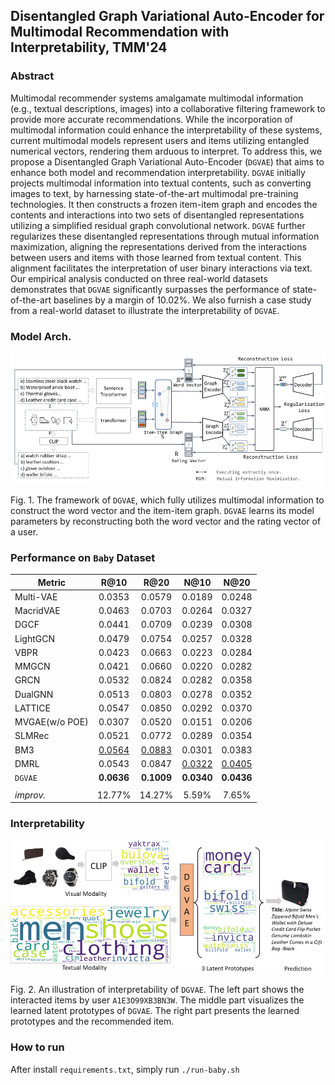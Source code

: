 ## Disentangled Graph Variational Auto-Encoder for Multimodal Recommendation with Interpretability, TMM'24

### Abstract
Multimodal recommender systems amalgamate multimodal information (e.g., textual descriptions, images) into a collaborative filtering framework to provide more accurate recommendations. While the incorporation of multimodal information could enhance the interpretability of these systems, current multimodal models represent users and items utilizing entangled numerical vectors, rendering them arduous to interpret.
To address this, we propose a Disentangled Graph Variational Auto-Encoder (`DGVAE`) that aims to enhance both model and recommendation interpretability. `DGVAE` initially projects multimodal information into textual contents, such as converting images to text, by harnessing state-of-the-art multimodal pre-training technologies. It then constructs a frozen item-item graph and encodes the contents and interactions into two sets of disentangled representations utilizing a simplified residual graph convolutional network. `DGVAE` further regularizes these disentangled representations through mutual information maximization, aligning the representations derived from the interactions between users and items with those learned from textual content.
This alignment facilitates the interpretation of user binary interactions via text. Our empirical analysis conducted on three real-world datasets demonstrates that `DGVAE` significantly surpasses the performance of state-of-the-art baselines by a margin of 10.02%.
We also furnish a case study from a real-world dataset to illustrate the interpretability of `DGVAE`. 
### Model Arch.

<p>
<img src="./img/DGVAE.png" width="800">
</p>

Fig. 1. The framework of `DGVAE`, which fully utilizes multimodal information to construct the word vector and the item-item graph. `DGVAE` learns its model parameters by reconstructing both the word vector and the rating vector of a user.


### Performance on `Baby` Dataset

| **Metric**                     |     **R@10**      |     **R@20**      |     **N@10**      |      **N@20**      | 
|--------------------------------|:-----------------:|:-----------------:|:-----------------:|:------------------:|
| Multi-VAE                      |      0.0353       |      0.0579       |      0.0189       |       0.0248       |   
| MacridVAE                      |      0.0463       |      0.0703       |      0.0264       |       0.0327       |     
| DGCF                           |      0.0441       |      0.0709       |      0.0239       |       0.0308       |      
| LightGCN                       |      0.0479       |      0.0754       |      0.0257       |       0.0328       |      
| VBPR                           |      0.0423       |      0.0663       |      0.0223       |       0.0284       |      
| MMGCN                          |      0.0421       |      0.0660       |      0.0220       |       0.0282       |      
| GRCN                           |      0.0532       |      0.0824       |      0.0282       |       0.0358       |      
| DualGNN                        |      0.0513       |      0.0803       |      0.0278       |       0.0352       |      
| LATTICE                        |      0.0547       |      0.0850       |      0.0292       |       0.0370       |       
| MVGAE(w/o POE)                 |      0.0307       |      0.0520       |      0.0151       |       0.0206       |   
| SLMRec                         |      0.0521       |      0.0772       |      0.0289       |       0.0354       |     
| BM3                            | <ins>0.0564</ins> | <ins>0.0883</ins> |      0.0301       |       0.0383       |      
| DMRL                           |      0.0543       |      0.0847       | <ins>0.0322</ins> |  <ins>0.0405</ins> | 
| `DGVAE`                        |    **0.0636**     |    **0.1009**     |    **0.0340**     |     **0.0436**     |  
| | | | |
| _improv._                      |      12.77%       |      14.27%       |       5.59%       |       7.65%        |      

### Interpretability

<p>
<img src="./img/inter.png" width="800">
</p>

Fig. 2. An illustration of interpretability of `DGVAE`. The left part shows the interacted items by user `A1E3O99XB3BN3W`. The middle part visualizes the learned latent prototypes of `DGVAE`. The right part presents the learned prototypes and the recommended item.

### How to run
After install `requirements.txt`, simply run `./run-baby.sh`

